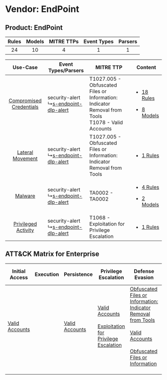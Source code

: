 Vendor: EndPoint
================
Product: EndPoint
-----------------
| Rules | Models | MITRE TTPs | Event Types | Parsers |
|:-----:|:------:|:----------:|:-----------:|:-------:|
|  24   |   10   |     4      |      1      |    1    |

|    Use-Case    | Event Types/Parsers    | MITRE TTP    | Content    |
|:----:| ---- | ---- | ---- |
| [Compromised Credentials](../../../UseCases/uc_compromised_credentials.md) |  security-alert<br> ↳[s-endpoint-dlp-alert](Ps/pC_sendpointdlpalert.md)<br> | T1027.005 - Obfuscated Files or Information: Indicator Removal from Tools<br>T1078 - Valid Accounts<br> | [<ul><li>18 Rules</li></ul><ul><li>8 Models</li></ul>](RM/r_m_endpoint_endpoint_Compromised_Credentials.md) |
|        [Lateral Movement](../../../UseCases/uc_lateral_movement.md)        |  security-alert<br> ↳[s-endpoint-dlp-alert](Ps/pC_sendpointdlpalert.md)<br> | T1027.005 - Obfuscated Files or Information: Indicator Removal from Tools<br>    | [<ul><li>1 Rules</li></ul>](RM/r_m_endpoint_endpoint_Lateral_Movement.md)    |
|    [Malware](../../../UseCases/uc_malware.md)    |  security-alert<br> ↳[s-endpoint-dlp-alert](Ps/pC_sendpointdlpalert.md)<br> | TA0002 - TA0002<br>    | [<ul><li>4 Rules</li></ul><ul><li>2 Models</li></ul>](RM/r_m_endpoint_endpoint_Malware.md)    |
|     [Privileged Activity](../../../UseCases/uc_privileged_activity.md)     |  security-alert<br> ↳[s-endpoint-dlp-alert](Ps/pC_sendpointdlpalert.md)<br> | T1068 - Exploitation for Privilege Escalation<br>    | [<ul><li>1 Rules</li></ul>](RM/r_m_endpoint_endpoint_Privileged_Activity.md)    |

ATT&CK Matrix for Enterprise
----------------------------
| Initial Access                                                      | Execution | Persistence                                                         | Privilege Escalation                                                                                                                                          | Defense Evasion                                                                                                                                                                                                                                                               | Credential Access | Discovery | Lateral Movement | Collection | Command and Control | Exfiltration | Impact |
| ------------------------------------------------------------------- | --------- | ------------------------------------------------------------------- | ------------------------------------------------------------------------------------------------------------------------------------------------------------- | ----------------------------------------------------------------------------------------------------------------------------------------------------------------------------------------------------------------------------------------------------------------------------- | ----------------- | --------- | ---------------- | ---------- | ------------------- | ------------ | ------ |
| [Valid Accounts](https://attack.mitre.org/techniques/T1078)<br><br> |           | [Valid Accounts](https://attack.mitre.org/techniques/T1078)<br><br> | [Valid Accounts](https://attack.mitre.org/techniques/T1078)<br><br>[Exploitation for Privilege Escalation](https://attack.mitre.org/techniques/T1068)<br><br> | [Obfuscated Files or Information: Indicator Removal from Tools](https://attack.mitre.org/techniques/T1027/005)<br><br>[Valid Accounts](https://attack.mitre.org/techniques/T1078)<br><br>[Obfuscated Files or Information](https://attack.mitre.org/techniques/T1027)<br><br> |                   |           |                  |            |                     |              |        |